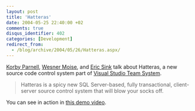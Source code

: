 ```yaml
---
layout: post
title: 'Hatteras'
date: 2004-05-25 22:40:00 +02
comments: true
disqus_identifier: 402
categories: [Development]
redirect_from:
  - /blog/archive/2004/05/26/Hatteras.aspx/
---
```


[Korby Parnell](http://weblogs.asp.net/korbyp/archive/2004/05/24/140550.aspx), [Wesner Moise](http://wesnerm.blogs.com/net_undocumented/2004/05/microsoft_squas.html), and [Eric Sink](http://software.ericsink.com/20040524.html#10169) talk about Hatteras, a new source code control system part of [Visual Studio Team System](http://msdn.microsoft.com/vstudio/teamsystem/default.aspx).

> Hatteras is a spicy new SQL Server-based, fully transactional, client-server source control system that will blow your socks off.

You can see in action in [this demo video](http://www.microsoft.com/downloads/details.aspx?FamilyId=B14A5274-DDFD-4333-94CC-17E63138C25A).

